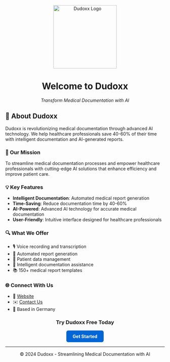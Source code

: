 <div align="center">
  <img src="https://avatars.githubusercontent.com/u/149264561" alt="Dudoxx Logo" width="200"/>
  <h1>Welcome to Dudoxx</h1>
  <p><em>Transform Medical Documentation with AI</em></p>
</div>

## 🌟 About Dudoxx

Dudoxx is revolutionizing medical documentation through advanced AI technology. We help healthcare professionals save 40-60% of their time with intelligent documentation and AI-generated reports.

### 🚀 Our Mission

To streamline medical documentation processes and empower healthcare professionals with cutting-edge AI solutions that enhance efficiency and improve patient care.

### 💡 Key Features

- **Intelligent Documentation**: Automated medical report generation
- **Time-Saving**: Reduce documentation time by 40-60%
- **AI-Powered**: Advanced AI technology for accurate medical documentation
- **User-Friendly**: Intuitive interface designed for healthcare professionals

### 🔍 What We Offer

- 🎙️ Voice recording and transcription
- 📝 Automated report generation
- 👥 Patient data management
- 🤖 Intelligent documentation assistance
- 📚 150+ medical report templates

### 🌐 Connect With Us

- 🔗 [Website](https://www.dudoxx.com)
- ✉️ [Contact Us](mailto:contact@dudoxx.com)
- 📍 Based in Germany

<div align="center">
  <h3>Try Dudoxx Free Today</h3>
  <a href="https://www.dudoxx.com/try-free" style="display: inline-block; padding: 10px 20px; background-color: #0366d6; color: white; text-decoration: none; border-radius: 6px; font-weight: bold;">Get Started</a>
</div>

---

<div align="center">
  <p>© 2024 Dudoxx - Streamlining Medical Documentation with AI</p>
</div>